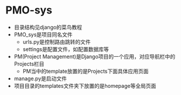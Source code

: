 # PMO-sys

* 目录结构见django的菜鸟教程
* PMO_sys是项目同名文件
  * urls.py是控制路由跳转的文件
  * settings是配置文件，如配置数据库等
* PM(Project Management)是Django项目的一个应用，对应导航栏中的Projects栏目
  * PM当中的template放置的是Projects下面具体应用页面
* manage.py是启动文件
* 项目目录的templates文件夹下放置的是homepage等全局页面

